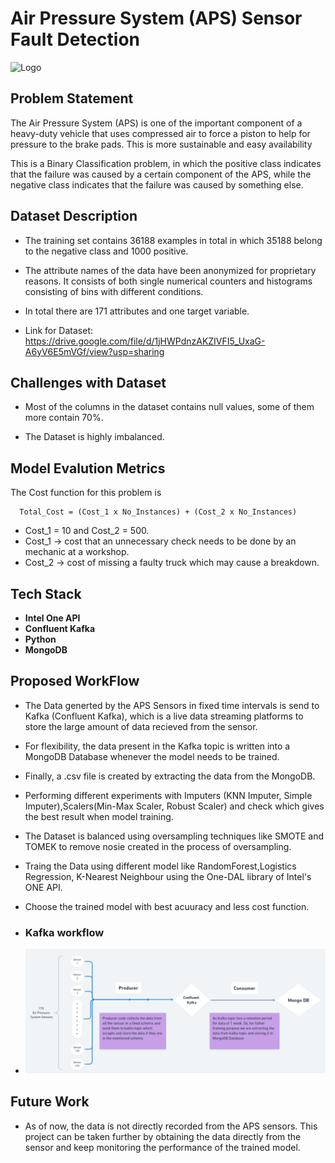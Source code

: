 
# Air Pressure System (APS) Sensor Fault Detection

![Logo](https://www.intel.com/content/dam/develop/public/us/en/images/thumbnails/tool-thumbnail-beta-oneapi-logo.jpg)

## Problem Statement
The Air Pressure System (APS) is one of the important component of a heavy-duty vehicle that uses compressed air to force a piston to help for pressure to the brake pads. This is more sustainable and easy availability

This is a Binary Classification problem, in which the positive class indicates that the failure was caused by a certain component of the APS, while the negative class indicates that the failure was caused by something else.


## Dataset Description
- The training set contains 36188 examples in total in which 35188 belong to the negative class and 1000 positive.

- The attribute names of the data have been anonymized for proprietary reasons. It consists of both single numerical counters and histograms consisting of bins with different conditions.

- In total there are 171 attributes and one target variable.
- Link for Dataset: https://drive.google.com/file/d/1jHWPdnzAKZIVFI5_UxaG-A6yV6E5mVGf/view?usp=sharing

## Challenges with Dataset

- Most of the columns in the dataset contains null values, some of them more contain 70%. 

- The Dataset is highly imbalanced.

## Model Evalution Metrics
The Cost function for this problem is 
```
  Total_Cost = (Cost_1 x No_Instances) + (Cost_2 x No_Instances)
```

- Cost_1 = 10 and Cost_2 = 500.
- Cost_1 → cost that an unnecessary check needs to be done by an mechanic at a workshop.                     
- Cost_2 → cost of missing a faulty truck which may cause a breakdown.





## Tech Stack 

- **Intel One API**
- **Confluent Kafka**
- **Python**
- **MongoDB**


## Proposed WorkFlow

- The Data generted by the APS Sensors in fixed time intervals is send to Kafka (Confluent Kafka), which is a live data streaming platforms to store the large amount of data recieved from the sensor.

- For flexibility, the data present in the Kafka topic is written into a MongoDB Database whenever the model needs to be trained.

- Finally, a .csv file is created by extracting the data from the MongoDB.

- Performing different experiments with Imputers (KNN Imputer, Simple Imputer),Scalers(Min-Max Scaler, Robust Scaler) and check which gives the best result when model training.

- The Dataset is balanced using oversampling techniques like SMOTE and TOMEK to remove nosie created in the process of oversampling.

- Traing the Data using different model like RandomForest,Logistics Regression, K-Nearest Neighbour using the One-DAL library of Intel's ONE API. 

- Choose the trained model with best acuuracy and less cost function.

- ### Kafka workflow

- ![Kafka Workflow](flowcharts/Kakfa%20workflow.png)


## Future Work
- As of now, the data is not directly recorded from the APS sensors. This project can be taken further by obtaining the data directly from the sensor and keep monitoring the performance of the trained model.




